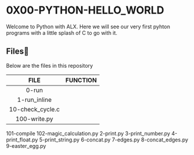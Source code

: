 # 0X00-PYTHON-HELLO_WORLD
Welcome to Python with ALX. Here we will see our very first pyhton programs with a little splash of C to go with it. 
## Files:file_folder:
Below are the files in this repository

|**FILE**|**FUNCTION**|
|:---:|:------|
|0-run
|1-run_inline
|10-check_cycle.c
|100-write.py
101-compile
102-magic_calculation.py
2-print.py
3-print_number.py
4-print_float.py
5-print_string.py
6-concat.py
7-edges.py
8-concat_edges.py
9-easter_egg.py
